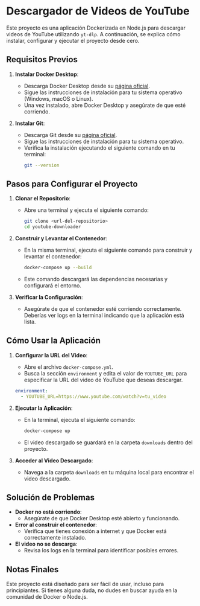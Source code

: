 # Descargador de Videos de YouTube

Este proyecto es una aplicación Dockerizada en Node.js para descargar videos de YouTube utilizando `yt-dlp`. A continuación, se explica cómo instalar, configurar y ejecutar el proyecto desde cero.

## Requisitos Previos

1. **Instalar Docker Desktop**:
   - Descarga Docker Desktop desde su [página oficial](https://www.docker.com/products/docker-desktop/).
   - Sigue las instrucciones de instalación para tu sistema operativo (Windows, macOS o Linux).
   - Una vez instalado, abre Docker Desktop y asegúrate de que esté corriendo.

2. **Instalar Git**:
   - Descarga Git desde su [página oficial](https://git-scm.com/).
   - Sigue las instrucciones de instalación para tu sistema operativo.
   - Verifica la instalación ejecutando el siguiente comando en tu terminal:
     ```bash
     git --version
     ```

## Pasos para Configurar el Proyecto

1. **Clonar el Repositorio**:
   - Abre una terminal y ejecuta el siguiente comando:
     ```bash
     git clone <url-del-repositorio>
     cd youtube-downloader
     ```

2. **Construir y Levantar el Contenedor**:
   - En la misma terminal, ejecuta el siguiente comando para construir y levantar el contenedor:
     ```bash
     docker-compose up --build
     ```
   - Este comando descargará las dependencias necesarias y configurará el entorno.

3. **Verificar la Configuración**:
   - Asegúrate de que el contenedor esté corriendo correctamente. Deberías ver logs en la terminal indicando que la aplicación está lista.

## Cómo Usar la Aplicación

1. **Configurar la URL del Video**:
   - Abre el archivo `docker-compose.yml`.
   - Busca la sección `environment` y edita el valor de `YOUTUBE_URL` para especificar la URL del video de YouTube que deseas descargar.

   ```yaml
   environment:
     - YOUTUBE_URL=https://www.youtube.com/watch?v=tu_video
   ```

2. **Ejecutar la Aplicación**:
   - En la terminal, ejecuta el siguiente comando:
     ```bash
     docker-compose up
     ```
   - El video descargado se guardará en la carpeta `downloads` dentro del proyecto.

3. **Acceder al Video Descargado**:
   - Navega a la carpeta `downloads` en tu máquina local para encontrar el video descargado.

## Solución de Problemas

- **Docker no está corriendo**:
  - Asegúrate de que Docker Desktop esté abierto y funcionando.
- **Error al construir el contenedor**:
  - Verifica que tienes conexión a internet y que Docker está correctamente instalado.
- **El video no se descarga**:
  - Revisa los logs en la terminal para identificar posibles errores.

## Notas Finales

Este proyecto está diseñado para ser fácil de usar, incluso para principiantes. Si tienes alguna duda, no dudes en buscar ayuda en la comunidad de Docker o Node.js.
